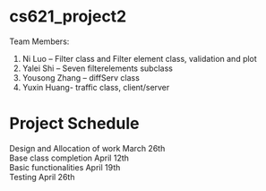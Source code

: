 # cs621_project2

Team Members:   
1. Ni Luo – Filter class and Filter element class, validation and plot   
2. Yalei Shi – Seven filterelements subclass   
3. Yousong Zhang – diffServ class  
4. Yuxin Huang- traffic class, client/server  

  
  
# Project Schedule #  

Design and Allocation of work		 March 26th   	   
Base class completion	        	 April 12th                	 
Basic functionalities	         	 April 19th       	
Testing	                         April 26th       	

